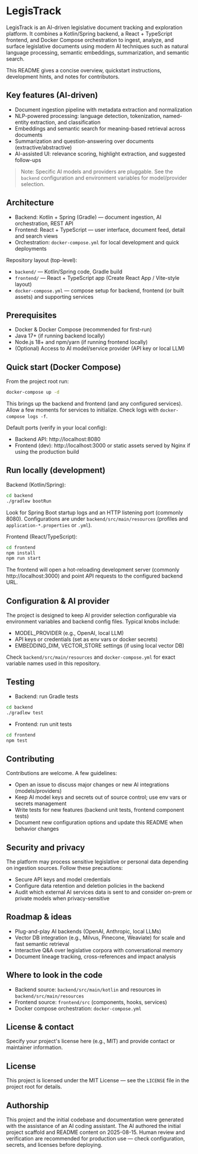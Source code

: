 # LegisTrack

LegisTrack is an AI-driven legislative document tracking and exploration platform. It combines a Kotlin/Spring backend, a React + TypeScript frontend, and Docker Compose orchestration to ingest, analyze, and surface legislative documents using modern AI techniques such as natural language processing, semantic embeddings, summarization, and semantic search.

This README gives a concise overview, quickstart instructions, development hints, and notes for contributors.

## Key features (AI-driven)
- Document ingestion pipeline with metadata extraction and normalization
- NLP-powered processing: language detection, tokenization, named-entity extraction, and classification
- Embeddings and semantic search for meaning-based retrieval across documents
- Summarization and question-answering over documents (extractive/abstractive)
- AI-assisted UI: relevance scoring, highlight extraction, and suggested follow-ups

> Note: Specific AI models and providers are pluggable. See the `backend` configuration and environment variables for model/provider selection.

## Architecture

- Backend: Kotlin + Spring (Gradle) — document ingestion, AI orchestration, REST API
- Frontend: React + TypeScript — user interface, document feed, detail and search views
- Orchestration: `docker-compose.yml` for local development and quick deployments

Repository layout (top-level):

- `backend/` — Kotlin/Spring code, Gradle build
- `frontend/` — React + TypeScript app (Create React App / Vite-style layout)
- `docker-compose.yml` — compose setup for backend, frontend (or built assets) and supporting services

## Prerequisites

- Docker & Docker Compose (recommended for first-run)
- Java 17+ (if running backend locally)
- Node.js 18+ and npm/yarn (if running frontend locally)
- (Optional) Access to AI model/service provider (API key or local LLM)

## Quick start (Docker Compose)

From the project root run:

```bash
docker-compose up -d
```

This brings up the backend and frontend (and any configured services). Allow a few moments for services to initialize. Check logs with `docker-compose logs -f`.

Default ports (verify in your local config):
- Backend API: http://localhost:8080
- Frontend (dev): http://localhost:3000 or static assets served by Nginx if using the production build

## Run locally (development)

Backend (Kotlin/Spring):

```bash
cd backend
./gradlew bootRun
```

Look for Spring Boot startup logs and an HTTP listening port (commonly 8080). Configurations are under `backend/src/main/resources` (profiles and `application-*.properties` or `.yml`).

Frontend (React/TypeScript):

```bash
cd frontend
npm install
npm run start
```

The frontend will open a hot-reloading development server (commonly http://localhost:3000) and point API requests to the configured backend URL.

## Configuration & AI provider

The project is designed to keep AI provider selection configurable via environment variables and backend config files. Typical knobs include:

- MODEL_PROVIDER (e.g., OpenAI, local LLM)
- API keys or credentials (set as env vars or docker secrets)
- EMBEDDING_DIM, VECTOR_STORE settings (if using local vector DB)

Check `backend/src/main/resources` and `docker-compose.yml` for exact variable names used in this repository.

## Testing

- Backend: run Gradle tests

```bash
cd backend
./gradlew test
```

- Frontend: run unit tests

```bash
cd frontend
npm test
```

## Contributing

Contributions are welcome. A few guidelines:

- Open an issue to discuss major changes or new AI integrations (models/providers)
- Keep AI model keys and secrets out of source control; use env vars or secrets management
- Write tests for new features (backend unit tests, frontend component tests)
- Document new configuration options and update this README when behavior changes

## Security and privacy

The platform may process sensitive legislative or personal data depending on ingestion sources. Follow these precautions:

- Secure API keys and model credentials
- Configure data retention and deletion policies in the backend
- Audit which external AI services data is sent to and consider on-prem or private models when privacy-sensitive

## Roadmap & ideas

- Plug-and-play AI backends (OpenAI, Anthropic, local LLMs)
- Vector DB integration (e.g., Milvus, Pinecone, Weaviate) for scale and fast semantic retrieval
- Interactive Q&A over legislative corpora with conversational memory
- Document lineage tracking, cross-references and impact analysis

## Where to look in the code

- Backend source: `backend/src/main/kotlin` and resources in `backend/src/main/resources`
- Frontend source: `frontend/src` (components, hooks, services)
- Docker compose orchestration: `docker-compose.yml`

## License & contact

Specify your project's license here (e.g., MIT) and provide contact or maintainer information.

## License

This project is licensed under the MIT License — see the `LICENSE` file in the project root for details.

## Authorship

This project and the initial codebase and documentation were generated with the assistance of an AI coding assistant. The AI authored the initial project scaffold and README content on 2025-08-15. Human review and verification are recommended for production use — check configuration, secrets, and licenses before deploying.


